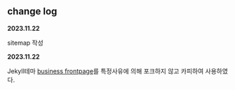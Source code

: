 ## change log

__2023.11.22__

 sitemap 작성

__2023.11.22__

 Jekyll테마 [business frontpage](https://jekyll-themes.com/sharu725/business-frontpage)를 특정사유에 의해 포크하지 않고 카피하여 사용하였다.


<!--
> <a href="https://jekyll-themes.com">
> <img src="https://img.shields.io/badge/featured%20on-JT-red.svg" height="20" alt="Jekyll Themes Shield">
> </a>
> 
> # [Start Bootstrap - Business Frontpage Jekyll Version](https://webjeda.com/business-frontpage/)
> 
> Source: [Start Bootstrap - Business Frontpage](https://startbootstrap.com/template-overviews/business-frontpage/)
> 
> ## Copyright and License
> 
> Copyright 2013-2019 Blackrock Digital LLC. Code released under the [MIT](https://github.com/BlackrockDigital/startbootstrap-business-frontpage/blob/gh-pages/LICENSE) license.
-->
